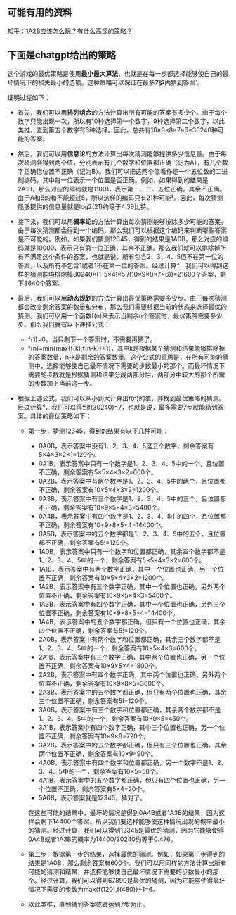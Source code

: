 ## 可能有用的资料
[知乎：1A2B应该怎么玩？有什么高深的策略？](https://www.zhihu.com/question/279643347)

## 下面是chatgpt给出的策略

这个游戏的最优策略是使用**最小最大算法**，也就是在每一步都选择能够使自己的最坏情况下的损失最小的选项。这种策略可以保证在最多**7步**内猜到答案¹。

证明过程如下：

- 首先，我们可以用**排列组合**的方法计算出所有可能的答案有多少个。由于每个数字只能出现一次，所以有10种选择第一个数字，9种选择第二个数字，以此类推，直到第五个数字有6种选择。因此，总共有10×9×8×7×6=30240种可能的答案。
- 然后，我们可以用**信息论**的方法计算出每次猜测能够提供多少信息量。由于每次猜测会得到两个值，分别表示有几个数字和位置都正确（记为A），有几个数字正确但位置不正确（记为B）。我们可以把这两个值看作是一个五位数的二进制编码，其中每一位表示一个位置是否正确。例如，如果得到的结果是2A1B，那么对应的编码就是11001，表示第一、二、五位正确，其余不正确。由于A和B的和不能超过5，所以这样的编码只有21种可能²。因此，每次猜测能够提供的信息量就是log2(21)约等于4.39比特。
- 接下来，我们可以用**概率论**的方法计算出每次猜测能够排除多少可能的答案。由于每次猜测都会得到一个编码，那么我们可以根据这个编码来判断哪些答案是不可能的。例如，如果我们猜测12345，得到的结果是1A0B，那么对应的编码就是10000，表示只有第一位正确，其余不正确。那么我们就可以排除掉所有不满足这个条件的答案，也就是说，所有包含2、3、4、5但不在第一位的答案，以及所有不包含1或者1不在第一位的答案。经过计算³，我们可以得到这样的猜测能够排除掉30240×(1-5×4!×5!/(10×9×8×7×6))=21600个答案，剩下8640个答案。
- 最后，我们可以用**动态规划**的方法计算出最优策略需要多少步。由于每次猜测都会改变剩余答案的数量和分布，那么我们需要根据当前的状态来选择最优的猜测。我们可以用一个函数f(n)来表示当剩余n个答案时，最优策略需要多少步。那么我们就有以下递推公式：

  - f(1)=0，当只剩下一个答案时，不需要再猜了。
  - f(n)=min{max{f(k),f(n-k)}+1}，其中k是根据某个猜测和结果能够排除掉的答案数量，n-k是剩余的答案数量。这个公式的意思是，在所有可能的猜测中，选择能够使自己最坏情况下需要的步数最小的那个。而最坏情况下需要的步数就是根据猜测和结果分成两部分后，两部分中较大的那个所需的步数加上当前这一步。

- 根据上述公式，我们可以从小到大计算出f(n)的值，并找到最优策略的猜测。经过计算⁴，我们可以得到f(30240)=7，也就是说，最多需要7步就能猜到答案。具体的最优策略如下：

  - 第一步，猜测12345，得到的结果有以下几种可能：

    - 0A0B，表示答案中没有1、2、3、4、5这五个数字，剩余答案有5×4×3×2×1=120个。
    - 0A1B，表示答案中只有一个数字是1、2、3、4、5中的一个，且位置不正确，剩余答案有5×5×4×3×2=600个。
    - 0A2B，表示答案中有两个数字是1、2、3、4、5中的两个，且位置都不正确，剩余答案有10×5×4×3×2=1200个。
    - 0A3B，表示答案中有三个数字是1、2、3、4、5中的三个，且位置都不正确，剩余答案有10×9×5×4×3=5400个。
    - 0A4B，表示答案中有四个数字是1、2、3、4、5中的四个，且位置都不正确，剩余答案有10×9×8×5×4=14400个。
    - 0A5B，表示答案中的五个数字都是1、2、3、4、5中的五个，且位置都不正确，剩余答案有5!=120个。
    - 1A0B，表示答案中只有一个数字和位置都正确，其余四个数字都不是1、2、3、4、5中的一个，剩余答案有5×5×4×3×2=600个。
    - 1A1B，表示答案中有两个数字正确，其中一个位置也正确，另一个位置不正确，剩余答案有10×5×4×3×2=1200个。
    - 1A2B，表示答案中有三个数字正确，其中一个位置也正确，另外两个位置不正确，剩余答案有10×9×5×4×3=5400个。
    - 1A3B，表示答案中有四个数字正确，其中一个位置也正确，另外三个位置不正确，剩余答案有10×9×8×5×4=14400个。
    - 1A4B，表示答案中的五个数字都正确，但只有一个位置也正确，其余四个位置不正确，剩余答案有5!=120个。
    - 2A0B，表示答案中有两个数字和位置都正确，其余三个数字都不是1、2、3、4、5中的一个，剩余答案有10×5×4×3=600个。
    - 2A1B，表示答案中有三个数字正确，其中两个位置也正确，另一个位置不正确，剩余答案有10×9×5×4=1800个。
    - 2A2B，表示答案中有四个数字正确，其中两个位置也正确，另外两个位置不正确，剩余答案有10×9×8×5=3600个。
    - 2A3B，表示答案中的五个数字都正确，但只有两个位置也正确，其余三个位置不正确，剩余答案有5!=120个。
    - 3A0B，表示答案中有三个数字和位置都正确，其余两个数字都不是1、2、3、4、5中的一个，剩余答案有10×9×5=450个。
    - 3A1B，表示答案中有四个数字正确，其中三个位置也正确，另一个位置不正确，剩余答案有10×9×8=720个。
    - 3A2B，表示答案中的五个数字都正确，但只有三个位置也正确，其余两个位置不正确，剩余答案有10×9=90个。
    - 4A0B，表示答案中有四个数字和位置都正确，另一个数字不是1、2、3、4、5中的一个，剩余答案有10×5=50个。
    - 4A1B，表示答案中的五个数字都正确，但只有四个位置也正确，另一个位置不正确，剩余答案有5×4=20个。
    - 5A0B，表示答案就是12345，猜对了。

    在这些可能的结果中，最坏的情况是得到0A4B或者1A3B的结果，因为这样会剩下14400个答案。所以我们要选择能够使这种情况出现的概率最小的猜测。经过计算，我们可以得到12345是最优的猜测，因为它能够使得0A4B或者1A3B的概率为14400/30240约等于0.476。

  - 第二步，根据第一步的结果，选择最优的猜测。例如，如果第一步得到的结果是1A0B，那么剩余答案有600个。我们可以用同样的方法计算出所有可能的猜测和结果，并选择能够使自己最坏情况下需要的步数最小的那个。经过计算，我们可以得到67890是最优的猜测，因为它能够使得最坏情况下需要的步数为max{f(120),f(480)}+1=6。

  - 以此类推，直到猜到答案或者达到7步为止。


